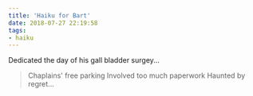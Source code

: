 ```yaml
---
title: 'Haiku for Bart'
date: 2018-07-27 22:19:58
tags:
- haiku
---
```

Dedicated the day of his gall bladder surgey...

> Chaplains' free parking
> Involved too much paperwork
> Haunted by regret...

